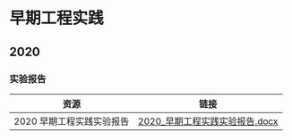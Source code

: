 # 早期工程实践

## 2020

### 实验报告

| 资源                      | 链接                                                         |
| ------------------------- | ------------------------------------------------------------ |
| 2020 早期工程实践实验报告 | [2020_早期工程实践实验报告.docx](/data/major/CMCE-早期工程实践/2020_早期工程实践实验报告.docx) |